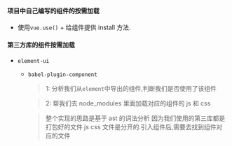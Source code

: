 #### 项目中自己编写的组件的按需加载

- 使用`vue.use()` + 给组件提供 install 方法.

#### 第三方库的组件按需加载

- `element-ui`

  - `babel-plugin-component`

    > 1: 分析我们从`element`中导出的组件,判断我们是否使用了该组件

    > 2: 帮我们去 node_modules 里面加载对应的组件的 js 和 css

    > 整个实现的思路是基于 ast 的词法分析
    > 因为我们使用的第三库都是打包好的文件 js css 文件是分开的.引入组件后,需要去找到组件对应的文件
